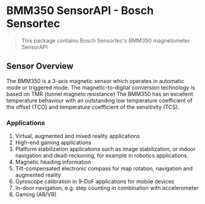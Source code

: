 # BMM350 SensorAPI - Bosch Sensortec

> This package contains Bosch Sensortec's BMM350 magnetometer SensorAPI

## Sensor Overview
The BMM350 is a 3-axis magnetic sensor which operates in automatic mode or triggered mode.
The magnetic-to-digital conversion technology is based on TMR (tunnel magneto resistance) 
The BMM350 has an excellent temperature behaviour with an outstanding low temperature coefficient of the offset (TCO) and temperature coefficient of the sensitivity (TCS).

### Applications
1. Virtual, augmented and mixed reality applications
2. High-end gaming applications
3. Platform stabilization applications such as image stabilization, or indoor navigation and dead-reckoning, for example in robotics applications. 
4. Magnetic heading information
5. Tilt-compensated electronic compass for map rotation, navigation and augmented reality
6. Gyroscope calibration in 9-DoF applications for mobile devices
7. In-door navigation, e.g. step counting in combination with accelerometer
8. Gaming (AR/VR)


